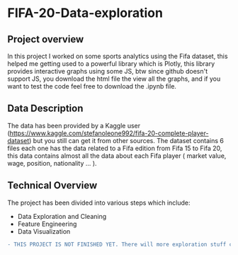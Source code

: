# FIFA-20-Data-exploration

## Project overview
In this project I worked on some sports analytics using the Fifa dataset, this helped me getting used to a powerful library which is Plotly, this library provides interactive graphs using some JS, btw since github doesn't support JS, you download the html file the view all the graphs, and if you want to test the code feel free to download the .ipynb file.

## Data Description
The data has been provided by a Kaggle user (https://www.kaggle.com/stefanoleone992/fifa-20-complete-player-dataset) but you still can get it from other sources.
The dataset contains 6 files each one has the data related to a Fifa edition from Fifa 15 to Fifa 20, this data contains almost all the data about each Fifa player ( market value, wage, position, nationality ... ).

## Technical Overview
The project has been divided into various steps which include:

* Data Exploration and Cleaning
* Feature Engineering
* Data Visualization

```diff
- THIS PROJECT IS NOT FINISHED YET. There will more exploration stuff coming up :)
```
